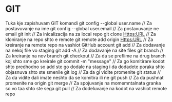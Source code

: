 # GIT
Tuka kje zapishuvam GIT komandi 
git config --global user.name <name> // Za postavuvanje na ime
git config --global user.email <email> // Za postavuvanje ne email
git init // Za inicalizacija na za local repo
git clone <Https:URL> // Za kloniranje na repo shto e remote
git remote add origin <Https:URL> // Za kreiranje na remote repo na vashiot GitHub account
git add <file> // Za dodavanje na nekoj file vo staging 
git add -A // Za dodavanje na site files
git branch <name> // Za kreiranje na nov branch 
git checkout <name of branch you want to checkout> // Za da se preflime na drug branch koj shto sme go kreirale
git commit -m "message" // Za go komitirare kodot shto predhodno so add ste go dodale na staging i da dodadete poraka shto objasnuva shto ste smenile
git log // Za da gi vidite promenite
git status // Za da vidite dali imate neshto da se komitira ili ne
git push // Za da pushnat promenite na origin
git merge // Za spojuvanje na momemntalnata granka so vo taa shto ste sega
git pull // Za dodeluvanje na kodot na vashiot remote repo 
